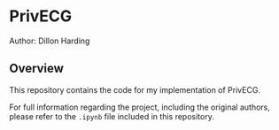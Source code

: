 # PrivECG

Author: Dillon Harding

## Overview

This repository contains the code for my implementation of PrivECG.

For full information regarding the project, including the original authors, please refer to the `.ipynb` file included in this repository.

